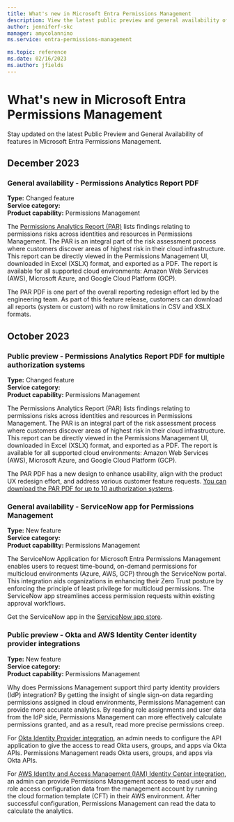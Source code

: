 ```yaml
---
title: What's new in Microsoft Entra Permissions Management
description: View the latest public preview and general availability of features in Permissions Management.
author: jenniferf-skc
manager: amycolannino
ms.service: entra-permissions-management

ms.topic: reference
ms.date: 02/16/2023
ms.author: jfields
---
```


# What's new in Microsoft Entra Permissions Management

Stay updated on the latest Public Preview and General Availability of features in Microsoft Entra Permissions Management. 

## December 2023

### General availability - Permissions Analytics Report PDF

**Type:** Changed feature   
**Service category:**                      
**Product capability:** Permissions Management  

The [Permissions Analytics Report (PAR)](product-permissions-analytics-reports.md) lists findings relating to permissions risks across identities and resources in Permissions Management. The PAR is an integral part of the risk assessment process where customers discover areas of highest risk in their cloud infrastructure. This report can be directly viewed in the Permissions Management UI, downloaded in Excel (XSLX) format, and exported as a PDF. The report is available for all supported cloud environments: Amazon Web Services (AWS), Microsoft Azure, and Google Cloud Platform (GCP). 

The PAR PDF is one part of the overall reporting redesign effort led by the engineering team. As part of this feature release, customers can download all reports (system or custom) with no row limitations in CSV and XSLX formats. 


## October 2023

### Public preview - Permissions Analytics Report PDF for multiple authorization systems

**Type:** Changed feature   
**Service category:**                        
**Product capability:** Permissions Management            

The Permissions Analytics Report (PAR) lists findings relating to permissions risks across identities and resources in Permissions Management. The PAR is an integral part of the risk assessment process where customers discover areas of highest risk in their cloud infrastructure. This report can be directly viewed in the Permissions Management UI, downloaded in Excel (XSLX) format, and exported as a PDF. The report is available for all supported cloud environments: Amazon Web Services (AWS), Microsoft Azure, and Google Cloud Platform (GCP).  

The PAR PDF has a new design to enhance usability, align with the product UX redesign effort, and address various customer feature requests. [You can download the PAR PDF for up to 10 authorization systems](product-permissions-analytics-reports.md).

### General availability - ServiceNow app for Permissions Management

**Type:** New feature   
**Service category:**                        
**Product capability:** Permissions Management

The ServiceNow Application for Microsoft Entra Permissions Management enables users to request time-bound, on-demand permissions for multicloud environments (Azure, AWS, GCP) through the ServiceNow portal. This integration aids organizations in enhancing their Zero Trust posture by enforcing the principle of least privilege for multicloud permissions. The ServiceNow app streamlines access permission requests within existing approval workflows.  

Get the ServiceNow app in the [ServiceNow app store](https://store.servicenow.com/sn_appstore_store.do#!/store/application/24073ae31bfca9100e564082b24bcb56/1.0.1?referer=%2Fstore%2Fsearch%3Flistingtype%3Dallintegrations%25253Bancillary_app%25253Bcertified_apps%25253Bcontent%25253Bindustry_solution%25253Boem%25253Butility%25253Btemplate%25253Bgenerative_ai%25253Bsnow_solution%26q%3Dentra%2520permissions%2520management&sl=sh). 

### Public preview - Okta and AWS Identity Center identity provider integrations

**Type:** New feature   
**Service category:**                        
**Product capability:** Permissions Management

Why does Permissions Management support third party identity providers (IdP) integration? By getting the insight of single sign-on data regarding permissions assigned in cloud environments, Permissions Management can provide more accurate analytics. By reading role assignments and user data from the IdP side, Permissions Management can more effectively calculate permissions granted, and as a result, read more precise permissions creep. 

For [Okta Identity Provider integration](how-to-configure-okta-as-an-identity-provider.md), an admin needs to configure the API application to give the access to read Okta users, groups, and apps via Okta APIs. Permissions Management reads Okta users, groups, and apps via Okta APIs. 

For [AWS Identity and Access Management (IAM) Identity Center integration](how-to-configure-aws-iam.md), an admin can provide Permissions Management access to read user and role access configuration data from the management account by running the cloud formation template (CFT) in their AWS environment. After successful configuration, Permissions Management can read the data to calculate the analytics.

